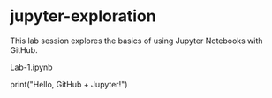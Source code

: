 # jupyter-exploration

This lab session explores the basics of using Jupyter Notebooks with GitHub.

Lab-1.ipynb

print("Hello, GitHub + Jupyter!")




